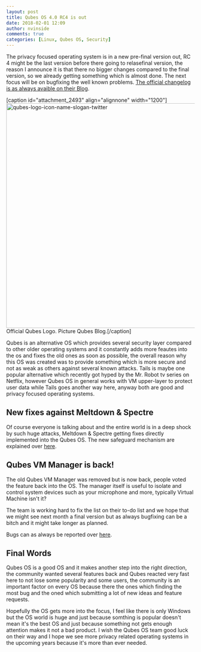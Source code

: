 ```yaml
---
layout: post
title: Qubes OS 4.0 RC4 is out
date: 2018-02-01 12:09
author: nvinside
comments: true
categories: [Linux, Qubes OS, Security]
---
```

The privacy focused operating system is in a new pre-final version out, RC 4 might be the last version before there going to relasefinal version, the reason I announce it is that there no bigger changes compared to the final version, so we already getting something which is almost done. The next focus will be on bugfixing the well known problems. <a href="https://www.qubes-os.org/news/2018/01/31/qubes-40-rc4/" target="_blank" rel="noopener">The official changelog is as always avaible on their Blog</a>.

[caption id="attachment_2493" align="alignnone" width="1200"]<img class="alignnone size-full wp-image-2493" src="https://chefkochblog.files.wordpress.com/2018/02/qubes-logo-icon-name-slogan-twitter.png" alt="qubes-logo-icon-name-slogan-twitter" width="1200" height="600" /> Official Qubes Logo. Picture Qubes Blog.[/caption]

<!--more-->

Qubes is an alternative OS which provides several security layer compared to other older operating systems and it constantly adds more feautes into the os and fixes the old ones as soon as possible, the overall reason why this OS was created was to provide something which is more secure and not as weak as others against several known attacks. Tails is maybe one popular alternative which recently got hyped by the Mr. Robot tv series on Netflix, however Qubes OS in general works with VM upper-layer to protect user data while Tails goes another way here, anyway both are good and privacy focused operating systems.

<h2>New fixes against Meltdown &amp; Spectre</h2>

Of course everyone is talking about and the entire world is in a deep shock by such huge attacks, Meltdown &amp; Spectre getting fixes directly implemented into the Qubes OS. The new safeguard mechanism are explained over <a href="https://www.qubes-os.org/news/2018/01/11/qsb-37/" target="_blank" rel="noopener">here</a>.

<h2>Qubes VM Manager is back!</h2>

The old Qubes VM Manager was removed but is now back, people voted the feature back into the OS. The manager itself is useful to isolate and control system devices such as your microphone and more, typically Virtual Machine isn't it?

The team is working hard to fix the list on their to-do list and we hope that we might see next month a final version but as always bugfixing can be a bitch and it might take longer as planned.

Bugs can as always be reported over <a href="https://www.qubes-os.org/doc/reporting-bugs/" target="_blank" rel="noopener">here</a>.

<h2>Final Words</h2>

Qubes OS is a good OS and it makes another step into the right direction, the community wanted several features back and Qubes reacted very fast here to not lose some popularity and some users, the community is an important factor on every OS because there the ones which finding the most bug and the oned which submitting a lot of new ideas and feature requests.

Hopefully the OS gets more into the focus, I feel like there is only Windows but the OS world is huge and just because somthing is popular doesn't mean it's the best OS and just because something not gets enough attention makes it not a bad product. I wish the Qubes OS team good luck on their way and I hope we see more privacy related operating systems in the upcoming years because it's more than ever needed.

&nbsp;

&nbsp;
